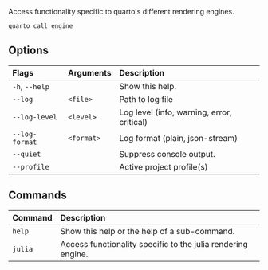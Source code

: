 Access functionality specific to quarto's different rendering engines.

``` {.bash}
quarto call engine 
```


## Options

|Flags          |Arguments  |Description                                |
|:--------------|:----------|:------------------------------------------|
|`-h`, `--help` |           |Show this help.                            |
|`--log`        |`<file>`   |Path to log file                           |
|`--log-level`  |`<level>`  |Log level (info, warning, error, critical) |
|`--log-format` |`<format>` |Log format (plain, json-stream)            |
|`--quiet`      |           |Suppress console output.                   |
|`--profile`    |           |Active project profile(s)                  |


## Commands

|Command |Description                                                  |
|:-------|:------------------------------------------------------------|
|`help`  |Show this help or the help of a sub-command.                 |
|`julia` |Access functionality specific to the julia rendering engine. |



